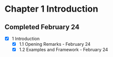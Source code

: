 # Chapter 1 Introduction
## Completed February 24

- [x] 1 Introduction
  - [x] 1.1 Opening Remarks - February 24
  - [x] 1.2 Examples and Framework - February 24